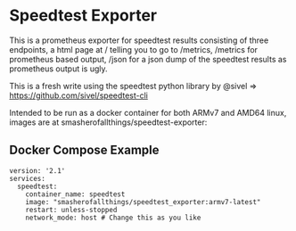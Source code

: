# Speedtest Exporter

This is a prometheus exporter for speedtest results consisting of three endpoints, a html page at / telling you to go to /metrics, /metrics for prometheus based output, /json for a json dump of the speedtest results as prometheus output is ugly.

This is a fresh write using the speedtest python library by @sivel => https://github.com/sivel/speedtest-cli

Intended to be run as a docker container for both ARMv7 and AMD64 linux, images are at smasherofallthings/speedtest-exporter:<tag>

## Docker Compose Example

```
version: '2.1'
services:
  speedtest:
    container_name: speedtest
    image: "smasherofallthings/speedtest_exporter:armv7-latest"
    restart: unless-stopped
    network_mode: host # Change this as you like
```

